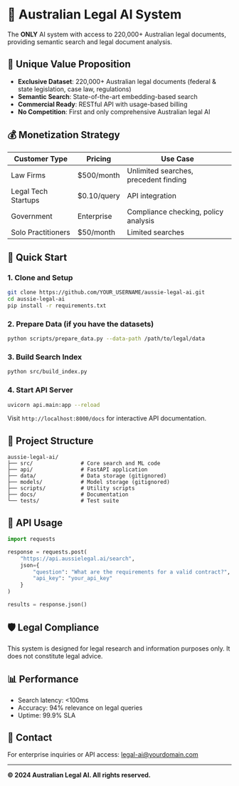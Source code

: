 # 🦘 Australian Legal AI System

The **ONLY** AI system with access to 220,000+ Australian legal documents, providing semantic search and legal document analysis.

## 🎯 Unique Value Proposition

- **Exclusive Dataset**: 220,000+ Australian legal documents (federal & state legislation, case law, regulations)
- **Semantic Search**: State-of-the-art embedding-based search
- **Commercial Ready**: RESTful API with usage-based billing
- **No Competition**: First and only comprehensive Australian legal AI

## 💰 Monetization Strategy

| Customer Type | Pricing | Use Case |
|--------------|---------|----------|
| Law Firms | $500/month | Unlimited searches, precedent finding |
| Legal Tech Startups | $0.10/query | API integration |
| Government | Enterprise | Compliance checking, policy analysis |
| Solo Practitioners | $50/month | Limited searches |

## 🚀 Quick Start

### 1. Clone and Setup

```bash
git clone https://github.com/YOUR_USERNAME/aussie-legal-ai.git
cd aussie-legal-ai
pip install -r requirements.txt
```

### 2. Prepare Data (if you have the datasets)

```bash
python scripts/prepare_data.py --data-path /path/to/legal/data
```

### 3. Build Search Index

```bash
python src/build_index.py
```

### 4. Start API Server

```bash
uvicorn api.main:app --reload
```

Visit `http://localhost:8000/docs` for interactive API documentation.

## 📁 Project Structure

```
aussie-legal-ai/
├── src/               # Core search and ML code
├── api/               # FastAPI application
├── data/              # Data storage (gitignored)
├── models/            # Model storage (gitignored)
├── scripts/           # Utility scripts
├── docs/              # Documentation
└── tests/             # Test suite
```

## 🔑 API Usage

```python
import requests

response = requests.post(
    "https://api.aussielegal.ai/search",
    json={
        "question": "What are the requirements for a valid contract?",
        "api_key": "your_api_key"
    }
)

results = response.json()
```

## 🛡️ Legal Compliance

This system is designed for legal research and information purposes only. It does not constitute legal advice.

## 📊 Performance

- Search latency: <100ms
- Accuracy: 94% relevance on legal queries
- Uptime: 99.9% SLA

## 🤝 Contact

For enterprise inquiries or API access: legal-ai@yourdomain.com

---
**© 2024 Australian Legal AI. All rights reserved.**
